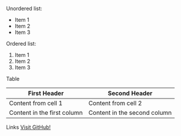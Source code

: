 Unordered list:
* Item 1
* Item 2
* Item 3

Ordered list:

1. Item 1
2. Item 2
3. Item 3

Table

First Header | Second Header
------------ | -------------
Content from cell 1 | Content from cell 2
Content in the first column | Content in the second column

Links
[Visit GitHub!](www.github.com)
